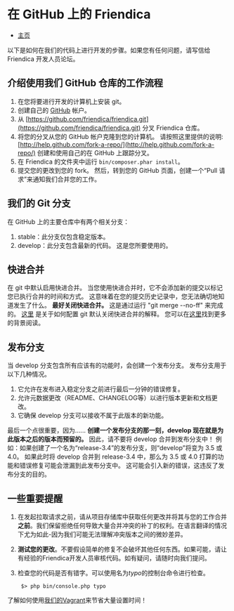 在 GitHub 上的 Friendica
===================

* [主页](help)

以下是如何在我们的代码上进行开发的步骤。如果您有任何问题，请写信给 Friendica 开发人员论坛。

介绍使用我们 GitHub 仓库的工作流程
-------------------------------------------------------

1. 在您将要进行开发的计算机上安装 git。
2. 创建自己的 [GitHub](https://github.com) 帐户。
3. 从 [https://github.com/friendica/friendica.git](https://github.com/friendica/friendica.git) 分叉 Friendica 仓库。
4. 将您的分叉从您的 GitHub 帐户克隆到您的计算机。
请按照这里提供的说明: [http://help.github.com/fork-a-repo/](http://help.github.com/fork-a-repo/) 创建和使用自己的在 GitHub 上跟踪分叉。
5. 在 Friendica 的文件夹中运行 `bin/composer.phar install`。
6. 提交您的更改到您的 fork。
然后，转到您的 GitHub 页面，创建一个“Pull 请求”来通知我们合并您的工作。

我们的 Git 分支
----------------

在 GitHub 上的主要仓库中有两个相关分支：

1. stable：此分支仅包含稳定版本。
2. develop：此分支包含最新的代码。
这是您所要使用的。

快进合并
---------------

在 git 中默认启用快进合并。
当您使用快进合并时，它不会添加新的提交以标记您已执行合并的时间和方式。
这意味着在您的提交历史记录中，您无法确切地知道发生了什么。
**最好关闭快进合并。**
这是通过运行 "git merge --no-ff" 来完成的。
[这里](https://stackoverflow.com/questions/5519007/how-do-i-make-git-merges-default-be-no-ff-no-commit) 是关于如何配置 git 默认关闭快进合并的解释。
您可以在[这里](http://nvie.com/posts/a-successful-git-branching-model/)找到更多的背景阅读。

发布分支
----------------

当 develop 分支包含所有应该有的功能时，会创建一个发布分支。
发布分支用于以下几种情况。

1. 它允许在发布进入稳定分支之前进行最后一分钟的错误修复。
2. 允许元数据更改（README、CHANGELOG等）以进行版本更新和文档更改。
3. 它确保 develop 分支可以接收不属于此版本的新功能。

最后一个点很重要，因为......
**创建一个发布分支的那一刻，develop 现在就是为此版本之后的版本而预留的。**
因此，请不要将 develop 合并到发布分支中！
例如：如果创建了一个名为“release-3.4”的发布分支，则“develop”将变为 3.5 或 4.0。
如果此时将 develop 合并到 release-3.4 中，那么为 3.5 或 4.0 打算的功能和错误修复可能会泄漏到此发布分支中。
这可能会引入新的错误，这违反了发布分支的目的。

一些重要提醒
------------------------

1. 在发起拉取请求之前，请从项目存储库中获取任何更改并将其与您的工作合并**之前**。我们保留拒绝任何导致大量合并冲突的补丁的权利。在语言翻译的情况下尤为如此-因为我们可能无法理解冲突版本之间的微妙差异。

2. **测试您的更改**。不要假设简单的修复不会破坏其他任何东西。如果可能，请让有经验的Friendica开发人员审核代码。如有疑问，请随时向我们提问。

3. 检查您的代码是否有错字。可以使用名为*typo*的控制台命令进行检查。
    
    	$> php bin/console.php typo

了解如何使用[我们的Vagrant](help/Vagrant)来节省大量设置时间！

